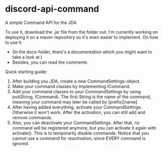 # discord-api-command
A simple Command API for the JDA

To use it, download the .jar file from the folder out. I'm currently working on deploying it on a maven repository so it's even easier to implement.
On how to use it:
- (In the docs-folder, there's a documentation which you might want to take a look at.)
- Besides, you can read the comments

Quick starting guide:

1. After building you JDA, create a new CommandSettings-object.
2. Make your command classes by implementing ICommand.
3. Add your command classes to your CommandSettings by using put(String, ICommand). The first String is the name of the command, meaning your command may later be called by [prefix][name]
4. After having added everything, activate your CommandSettings. Otherwise it won't work. After the activation, you can still add and remove commands.
5. Also, you can deactivate your CommandSettings. After that, no command will be registered anymore, but you can activate it again with activate(). This is to temporarily disable commands. Notice that you cannot use a command for reactivation, since EVERY command is ignored.
